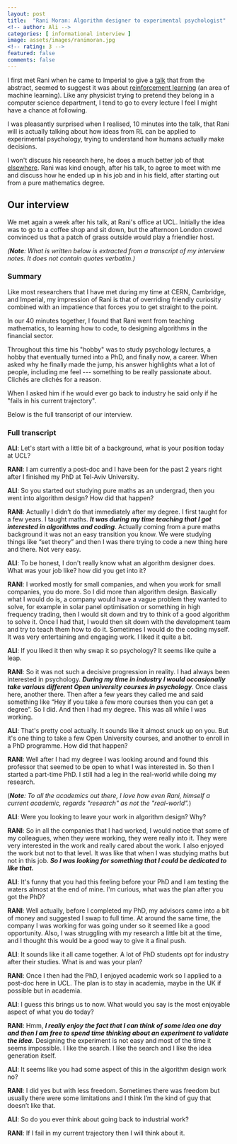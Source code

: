 ```yaml
---
layout: post
title:  "Rani Moran: Algorithm designer to experimental psychologist"
<!-- author: Ali -->
categories: [ informational interview ]
image: assets/images/ranimoran.jpg
<!-- rating: 3 -->
featured: false
comments: false
---
```



I first met Rani when he came to Imperial to give a [talk](https://www.eventbrite.co.uk/e/retrospective-model-based-inference-guides-model-free-credit-assignment-tickets-61031098659#) that from the abstract, seemed to suggest it was about [reinforcement learning](https://en.wikipedia.org/wiki/Reinforcement_learning) (an area of machine learning). Like any physicist trying to pretend they belong in a computer science department, I tend to go to every lecture I feel I might have a chance at following. 

I was pleasantly surprised when I realised, 10 minutes into the talk, that Rani will is actually talking about how ideas from RL can be applied to experimental psychology, trying to understand how humans actually make decisions. 

I won't discuss his research here, he does a much better job of that [elsewhere](https://socialsciences.nature.com/users/207837-rani-moran/posts/44037-model-based-inference-guides-model-free-credit-assignment). Rani was kind enough, after his talk, to agree to meet with me and discuss how he ended up in his job and in his field, after starting out from a pure mathematics degree. 

## Our interview

We met again a week after his talk, at Rani's office at UCL. Initially the idea was to go to a coffee shop and sit down, but the afternoon London crowd convinced us that a patch of grass outside would play a friendlier host. 

_(**Note**: What is written below is extracted from a transcript of my interview notes. It does not contain quotes verbatim.)_

### Summary

Like most researchers that I have met during my time at CERN, Cambridge, and Imperial, my impression of Rani is that of overriding friendly curiosity combined with an impatience that forces you to get straight to the point. 

In our 40 minutes together, I found that Rani went from teaching mathematics, to learning how to code, to designing algorithms in the financial sector. 

Throughout this time his "hobby" was to study psychology lectures, a hobby that eventually turned into a PhD, and finally now, a career. When asked why he finally made the jump, his answer highlights what a lot of people, including me feel --- something to be really passionate about. Clichés are clichés for a reason. 

When I asked him if he would ever go back to industry he said only if he "fails in his current trajectory". 

Below is the full transcript of our interview. 

### Full transcript


**ALI**: Let's start with a little bit of a background, what is your position today at UCL?

**RANI**: I am currently a post-doc and I have been for the past 2 years right after I finished my PhD at Tel-Aviv University. 

**ALI**: So you started out studying pure maths as an undergrad, then you went into algorithm design? How did that happen?

**RANI**: Actually I didn’t do that immediately after my degree. I first taught for a few years. I taught maths. _**It was during my time teaching that I got interested in algorithms and coding**_. Actually coming from a pure maths background it was not an easy transition you know. We were studying things like “set theory” and then I was there trying to code a new thing here and there. Not very easy. 

**ALI**: To be honest, I don't really know what an algorithm designer does. What was your job like? how did you get into it?

**RANI**: I worked mostly for small companies, and when you work for small companies, you do more. So I did more than algorithm design. Basically what I would do is, a company would have a vague problem they wanted to solve, for example in solar panel optimisation or something in high frequency trading, then I would sit down and try to think of a good algorithm to solve it. Once I had that, I would then sit down with the development team and try to teach them how to do it. Sometimes I would do the coding myself. It was very entertaining and engaging work. I liked it quite a bit. 

**ALI**: If you liked it then why swap it so psychology? It seems like quite a leap. 

**RANI**: So it was not such a decisive progression in reality. I had always been interested in psychology. **_During my time in industry I would occasionally take various different Open university courses in psychology_**. Once class here, another there. Then after a few years they called me and said something like “Hey if you take a few more courses then you can get a degree”. So I did. And then I had my degree. This was all while I was working.

**ALI**: That's pretty cool actually. It sounds like it almost snuck up on you. But it's one thing to take a few Open University courses, and another to enroll in a PhD programme. How did that happen?

**RANI**: Well after I had my degree I was looking around and found this professor that seemed to be open to what I was interested in. So then I started a part-time PhD. I still had a leg in the real-world while doing my research. 

(_**Note**: To all the academics out there, I love how even Rani, himself a current academic, regards "research" as not the "real-world"._)

**ALI**: Were you looking to leave your work in algorithm design? Why?

**RANI**: So in all the companies that I had worked, I would notice that some of my colleagues, when they were working, they were really into it. They were very interested in the work and really cared about the work. I also enjoyed the work but not to that level. It was like that when I was studying maths but not in this job. **_So I was looking for something that I could be dedicated to like that._**

**ALI**: It's funny that you had this feeling before your PhD and I am testing the waters almost at the end of mine. I'm curious, what was the plan after you got the PhD?

**RANI**: Well actually, before I completed my PhD, my advisors came into a bit of money and suggested I swap to full time. At around the same time, the company I was working for was going under so it seemed like a good opportunity. Also, I was struggling with my research a little bit at the time, and I thought this would be a good way to give it a final push. 


**ALI**: It sounds like it all came together. A lot of PhD students opt for industry after their studies. What is and was your plan?

**RANI**: Once I then had the PhD, I enjoyed academic work so I applied to a post-doc here in UCL. The plan is to stay in academia, maybe in the UK if possible but in academia. 

**ALI**: I guess this brings us to now. What would you say is the most enjoyable aspect of what you do today?

**RANI**: Hmm, **_I really enjoy the fact that I can think of some idea one day and then I am free to spend time thinking about an experiment to validate the idea._** Designing the experiment is not easy and most of the time it seems impossible. I like the search. I like the search and I like the idea generation itself. 

**ALI**: It seems like you had some aspect of this in the algorithm design work no?

**RANI**: I did yes but with less freedom. Sometimes there was freedom but usually there were some limitations and I think I’m the kind of guy that doesn’t like that. 

**ALI**: So do you ever think about going back to industrial work?

**RANI**: If I fail in my current trajectory then I will think about it. 

